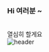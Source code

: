 ### Hi 여러분 ~
<br>열심히 할게요</br>
![header](https://capsule-render.vercel.app/api?type=wave&color=auto&height=300&section=header&text=capsule%20render&fontSize=90)
